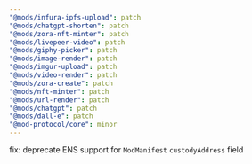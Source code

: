 ```yaml
---
"@mods/infura-ipfs-upload": patch
"@mods/chatgpt-shorten": patch
"@mods/zora-nft-minter": patch
"@mods/livepeer-video": patch
"@mods/giphy-picker": patch
"@mods/image-render": patch
"@mods/imgur-upload": patch
"@mods/video-render": patch
"@mods/zora-create": patch
"@mods/nft-minter": patch
"@mods/url-render": patch
"@mods/chatgpt": patch
"@mods/dall-e": patch
"@mod-protocol/core": minor
---
```


fix: deprecate ENS support for `ModManifest` `custodyAddress` field
